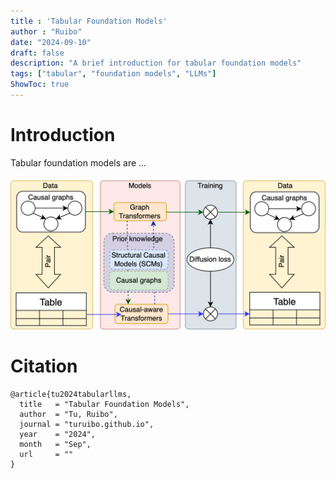 ```yaml
---
title : 'Tabular Foundation Models'
author : "Ruibo"
date: "2024-09-10"
draft: false
description: "A brief introduction for tabular foundation models"
tags: ["tabular", "foundation models", "LLMs"]
ShowToc: true
---
```

# Introduction
Tabular foundation models are ...


![](images/CTFM.png "Demonstration")


# Citation

```
@article{tu2024tabularllms,
  title   = "Tabular Foundation Models",
  author  = "Tu, Ruibo",
  journal = "turuibo.github.io",
  year    = "2024",
  month   = "Sep",
  url     = ""
}

```